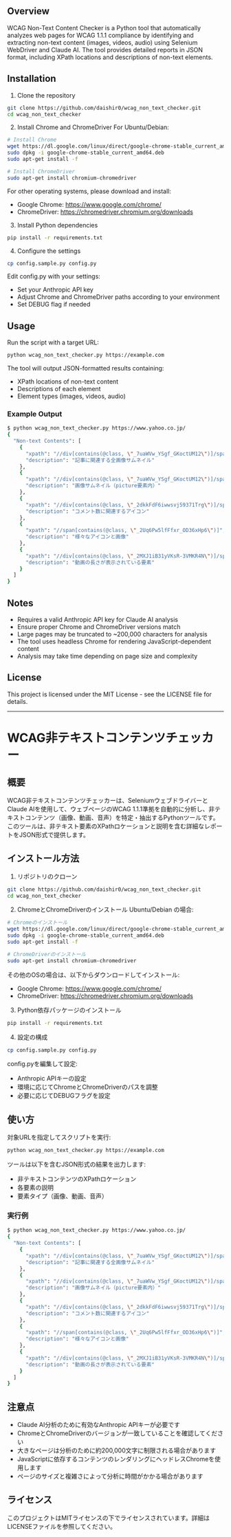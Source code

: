 ## Overview
WCAG Non-Text Content Checker is a Python tool that automatically analyzes web pages for WCAG 1.1.1 compliance by identifying and extracting non-text content (images, videos, audio) using Selenium WebDriver and Claude AI. The tool provides detailed reports in JSON format, including XPath locations and descriptions of non-text elements.

## Installation
1. Clone the repository
```bash
git clone https://github.com/daishir0/wcag_non_text_checker.git
cd wcag_non_text_checker
```

2. Install Chrome and ChromeDriver
For Ubuntu/Debian:
```bash
# Install Chrome
wget https://dl.google.com/linux/direct/google-chrome-stable_current_amd64.deb
sudo dpkg -i google-chrome-stable_current_amd64.deb
sudo apt-get install -f

# Install ChromeDriver
sudo apt-get install chromium-chromedriver
```

For other operating systems, please download and install:
- Google Chrome: https://www.google.com/chrome/
- ChromeDriver: https://chromedriver.chromium.org/downloads

3. Install Python dependencies
```bash
pip install -r requirements.txt
```

4. Configure the settings
```bash
cp config.sample.py config.py
```
Edit config.py with your settings:
- Set your Anthropic API key
- Adjust Chrome and ChromeDriver paths according to your environment
- Set DEBUG flag if needed

## Usage
Run the script with a target URL:
```bash
python wcag_non_text_checker.py https://example.com
```

The tool will output JSON-formatted results containing:
- XPath locations of non-text content
- Descriptions of each element
- Element types (images, videos, audio)

### Example Output
```bash
$ python wcag_non_text_checker.py https://www.yahoo.co.jp/
{
  "Non-text Contents": [
    {
      "xpath": "//div[contains(@class, \"_7uaWVw_YSgf_GKoctUM12\")]/span/img",
      "description": "記事に関連する全画像サムネイル"
    },
    {
      "xpath": "//div[contains(@class, \"_7uaWVw_YSgf_GKoctUM12\")]/span/picture/img",
      "description": "画像サムネイル（picture要素内）"
    },
    {
      "xpath": "//div[contains(@class, \"_2dkkFdF6iwwsvj59371Trg\")]/span[contains(@class, \"_1I_5hzC8N7rC_DyCqrkXsj\")]",
      "description": "コメント数に関連するアイコン"
    },
    {
      "xpath": "//span[contains(@class, \"_2Uq6Pw5lfFfxr_OD36xHp6\")]",
      "description": "様々なアイコンと画像"
    },
    {
      "xpath": "//div[contains(@class, \"_2MXJ1iB31yVKsR-3VMKR4N\")]/span[contains(@class, \"_2VDw54wcDejORZkozpOysW\")][contains(text(), \"0:\")]",
      "description": "動画の長さが表示されている要素"
    }
  ]
}
```

## Notes
- Requires a valid Anthropic API key for Claude AI analysis
- Ensure proper Chrome and ChromeDriver versions match
- Large pages may be truncated to ~200,000 characters for analysis
- The tool uses headless Chrome for rendering JavaScript-dependent content
- Analysis may take time depending on page size and complexity

## License
This project is licensed under the MIT License - see the LICENSE file for details.

---

# WCAG非テキストコンテンツチェッカー
## 概要
WCAG非テキストコンテンツチェッカーは、SeleniumウェブドライバーとClaude AIを使用して、ウェブページのWCAG 1.1.1準拠を自動的に分析し、非テキストコンテンツ（画像、動画、音声）を特定・抽出するPythonツールです。このツールは、非テキスト要素のXPathロケーションと説明を含む詳細なレポートをJSON形式で提供します。

## インストール方法
1. リポジトリのクローン
```bash
git clone https://github.com/daishir0/wcag_non_text_checker.git
cd wcag_non_text_checker
```

2. ChromeとChromeDriverのインストール
Ubuntu/Debian の場合:
```bash
# Chromeのインストール
wget https://dl.google.com/linux/direct/google-chrome-stable_current_amd64.deb
sudo dpkg -i google-chrome-stable_current_amd64.deb
sudo apt-get install -f

# ChromeDriverのインストール
sudo apt-get install chromium-chromedriver
```

その他のOSの場合は、以下からダウンロードしてインストール:
- Google Chrome: https://www.google.com/chrome/
- ChromeDriver: https://chromedriver.chromium.org/downloads

3. Python依存パッケージのインストール
```bash
pip install -r requirements.txt
```

4. 設定の構成
```bash
cp config.sample.py config.py
```
config.pyを編集して設定:
- Anthropic APIキーの設定
- 環境に応じてChromeとChromeDriverのパスを調整
- 必要に応じてDEBUGフラグを設定

## 使い方
対象URLを指定してスクリプトを実行:
```bash
python wcag_non_text_checker.py https://example.com
```

ツールは以下を含むJSON形式の結果を出力します:
- 非テキストコンテンツのXPathロケーション
- 各要素の説明
- 要素タイプ（画像、動画、音声）

### 実行例
```bash
$ python wcag_non_text_checker.py https://www.yahoo.co.jp/
{
  "Non-text Contents": [
    {
      "xpath": "//div[contains(@class, \"_7uaWVw_YSgf_GKoctUM12\")]/span/img",
      "description": "記事に関連する全画像サムネイル"
    },
    {
      "xpath": "//div[contains(@class, \"_7uaWVw_YSgf_GKoctUM12\")]/span/picture/img",
      "description": "画像サムネイル（picture要素内）"
    },
    {
      "xpath": "//div[contains(@class, \"_2dkkFdF6iwwsvj59371Trg\")]/span[contains(@class, \"_1I_5hzC8N7rC_DyCqrkXsj\")]",
      "description": "コメント数に関連するアイコン"
    },
    {
      "xpath": "//span[contains(@class, \"_2Uq6Pw5lfFfxr_OD36xHp6\")]",
      "description": "様々なアイコンと画像"
    },
    {
      "xpath": "//div[contains(@class, \"_2MXJ1iB31yVKsR-3VMKR4N\")]/span[contains(@class, \"_2VDw54wcDejORZkozpOysW\")][contains(text(), \"0:\")]",
      "description": "動画の長さが表示されている要素"
    }
  ]
}
```

## 注意点
- Claude AI分析のために有効なAnthropic APIキーが必要です
- ChromeとChromeDriverのバージョンが一致していることを確認してください
- 大きなページは分析のために約200,000文字に制限される場合があります
- JavaScriptに依存するコンテンツのレンダリングにヘッドレスChromeを使用します
- ページのサイズと複雑さによって分析に時間がかかる場合があります

## ライセンス
このプロジェクトはMITライセンスの下でライセンスされています。詳細はLICENSEファイルを参照してください。
